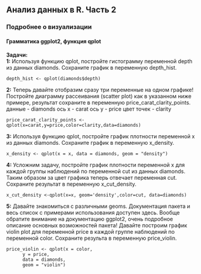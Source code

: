 ## Анализ данных в R. Часть 2
###  Подробнее о визуализации
#### Грамматика ggplot2, функция qplot
**Задачи:**  
**1:** Используя функцию qplot, постройте гистограмму переменной depth из данных diamonds. Сохраните график в переменную depth_hist.
```{r}
depth_hist <- qplot(diamonds$depth)
```
**2:** Теперь давайте отобразим сразу три переменные на одном графике!
Постройте диаграмму рассеивания (scatter plot) как в указанном ниже примере, результат сохраните в переменную price_carat_clarity_points.
данные - diamonds
ось x - carat
ось y - price
цвет точек - clarity
```{r}
price_carat_clarity_points <- qplot(x=carat,y=price,color=clarity,data=diamonds)
```
**3:** Используя функцию qplot, постройте график плотности переменной x из данных diamonds. Сохраните график в переменную x_density.
```{r}
x_density <- qplot(x = x, data = diamonds, geom = "density")
```
**4:** Усложним задачу, постройте график плотности переменной x для каждой группы наблюдений по переменной cut из данных diamonds. Таким образом за цвет графика теперь отвечает переменная cut. Сохраните результат в переменную x_cut_density.
```{r}
x_cut_density <-qplot(x=x, geom='density',color=cut, data=diamonds)
```
**5:** Давайте знакомиться с различными geoms. Документация пакета и весь список с примерами использования доступен здесь. Вообще обратите внимание на документацию ggplot2, очень подробное описание основных возможностей пакета!
Давайте построим график violin plot для переменной price в каждой группе наблюдений по переменной color. Сохраните результа в переменную price_violin.
```{r}
price_violin <- qplot(x = color,
      y = price,
      data = diamonds,
      geom = "violin")
```
